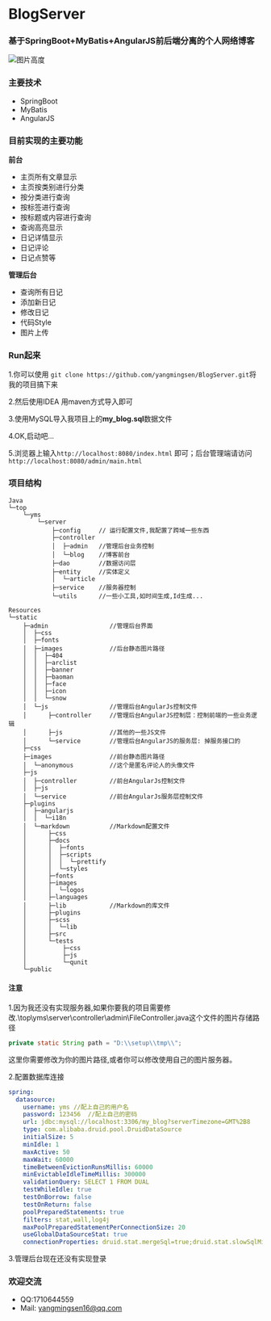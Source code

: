 # BlogServer

### 基于SpringBoot+MyBatis+AngularJS前后端分离的个人网络博客

![图片高度](https://img-blog.csdnimg.cn/20191018174601519.png?x-oss-process=image/watermark,type_ZmFuZ3poZW5naGVpdGk,shadow_10,text_aHR0cHM6Ly9ibG9nLmNzZG4ubmV0L3lhbmdtaW5nc2VuMTk5OQ==,size_16,color_FFFFFF,t_70)

### 主要技术
- SpringBoot
- MyBatis
- AngularJS

### 目前实现的主要功能
**前台**
- 主页所有文章显示
- 主页按类别进行分类
- 按分类进行查询
- 按标签进行查询
- 按标题或内容进行查询
- 查询高亮显示
- 日记详情显示
- 日记评论
- 日记点赞等

**管理后台**
- 查询所有日记
- 添加新日记
- 修改日记
- 代码Style
- 图片上传

### Run起来
1.你可以使用 
`git clone https://github.com/yangmingsen/BlogServer.git`将我的项目搞下来

2.然后使用IDEA 用maven方式导入即可

3.使用MySQL导入我项目上的**my_blog.sql**数据文件

4.OK,启动吧...

5.浏览器上输入`http://localhost:8080/index.html` 即可；后台管理端请访问`http://localhost:8080/admin/main.html`


### 项目结构
```text
Java
└─top
    └─yms
        └─server
            ├─config     // 运行配置文件,我配置了跨域一些东西
            ├─controller
            │  ├─admin   //管理后台业务控制
            │  └─blog    //博客前台
            ├─dao        //数据访问层
            ├─entity     //实体定义
            │  └─article 
            ├─service    //服务器控制
            └─utils      //一些小工具,如时间生成,Id生成...
            
Resources
└─static
    ├─admin                 //管理后台界面
    │  ├─css
    │  ├─fonts
    │  ├─images             //后台静态图片路径
    │  │  ├─404
    │  │  ├─arclist
    │  │  ├─banner
    │  │  ├─baoman
    │  │  ├─face
    │  │  ├─icon
    │  │  └─snow
    │  └─js                 //管理后台AngularJs控制文件                 
    │      ├─controller     //管理后台AngularJS控制层：控制前端的一些业务逻辑
    │      ├─js             //其他的一些JS文件
    │      └─service        //管理后台AngularJS的服务层: 掉服务接口的
    ├─css
    ├─images                //前台静态图片路径
    │  └─anonymous          //这个是匿名评论人的头像文件
    ├─js
    │  ├─controller         //前台AngularJs控制文件         
    │  ├─js
    │  └─service            //前台AngularJs服务层控制文件 
    ├─plugins
    │  ├─angularjs
    │  │  └─i18n
    │  └─markdown           //Markdown配置文件   
    │      ├─css
    │      ├─docs
    │      │  ├─fonts
    │      │  ├─scripts
    │      │  │  └─prettify
    │      │  └─styles
    │      ├─fonts
    │      ├─images
    │      │  └─logos
    │      ├─languages
    │      ├─lib            //Markdown的库文件   
    │      ├─plugins
    │      ├─scss
    │      │  └─lib
    │      ├─src
    │      └─tests
    │          ├─css
    │          ├─js
    │          └─qunit
    └─public

```


#### 注意
1.因为我还没有实现服务器,如果你要我的项目需要修改.\top\yms\server\controller\admin\FileController.java这个文件的图片存储路径
```java
private static String path = "D:\\setup\\tmp\\";
```
这里你需要修改为你的图片路径,或者你可以修改使用自己的图片服务器。

2.配置数据库连接
```yaml
spring:
  datasource:
    username: yms //配上自己的用户名
    password: 123456  //配上自己的密码
    url: jdbc:mysql://localhost:3306/my_blog?serverTimezone=GMT%2B8
    type: com.alibaba.druid.pool.DruidDataSource
    initialSize: 5
    minIdle: 1
    maxActive: 50
    maxWait: 60000
    timeBetweenEvictionRunsMillis: 60000
    minEvictableIdleTimeMillis: 300000
    validationQuery: SELECT 1 FROM DUAL
    testWhileIdle: true
    testOnBorrow: false
    testOnReturn: false
    poolPreparedStatements: true
    filters: stat,wall,log4j
    maxPoolPreparedStatementPerConnectionSize: 20
    useGlobalDataSourceStat: true
    connectionProperties: druid.stat.mergeSql=true;druid.stat.slowSqlMillis=5000
```

3.管理后台现在还没有实现登录


### 欢迎交流
- QQ:1710644559
- Mail: yangmingsen16@qq.com
